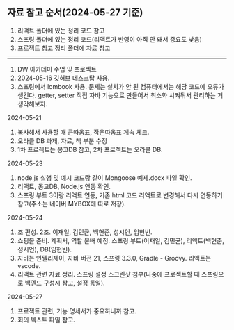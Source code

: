 자료 참고 순서(2024-05-27 기준)
-------------------------------
1. 리액트 폴더에 있는 정리 코드 참고
2. 스프링 폴더에 있는 정리 코드(리액트가 반영이 아직 안 돼서 중요도 낮음)
3. 프로젝트 참고 정리 폴더에 자료 참고
-------------------------------

1. DW 아카데미 수업 및 프로젝트
2. 2024-05-16 깃허브 데스크탑 사용.
3. 스프링에서 lombook 사용. 문제는 설치가 안 된 컴퓨터에서는 해당 코드에 오류가 생긴다.
   getter, setter 직접 자바 기능으로 만들어서 최소화 시켜둬서 관리하는 거 생각해보자.
   
2024-05-21
1. 복사해서 사용할 때 큰따옴표, 작은따옴표 계속 체크.
2. 오라클 DB 과제, 자료, 책 부분 수정
3. 1차 프로젝트는 몽고DB 참고, 2차 프로젝트는 오라클 DB.

2024-05-23
1. node.js 실행 및 예시 코드랑 같이 Mongoose 예제.docx 파일 확인.
2. 리액트, 몽고DB, Node.js 연동 확인.
3. 스프링 부트 3이랑 리액트 연동, 기존 html 코드 리액트로 변경해서 다시 연동하기 참고(주소는 네이버 MYBOX에 따로 저장).

2024-05-24
1. 조 편성. 2조. 이재일, 김민균, 백현준, 성시언, 임현빈.
2. 쇼핑몰 준비. 계획서, 역할 분배 예정. 스프링 부트(이재일, 김민균), 리액트(백현준, 성시언), DB(임현빈).
3. 자바는 인텔리제이, 자바 버전 21, 스프링 3.3.0, Gradle - Groovy. 리액트는 vscode.
4. 리액트 관련 자료 정리. 스프링 설정 스크린샷 첨부(나중에 프로젝트할 때 스프링으로 백엔드 구성시 참고, 설정 통일).

2024-05-27
1. 프로젝트 관련, 기능 명세서가 중요하니까 참고.
2. 회의 텍스트 파일 참고.
